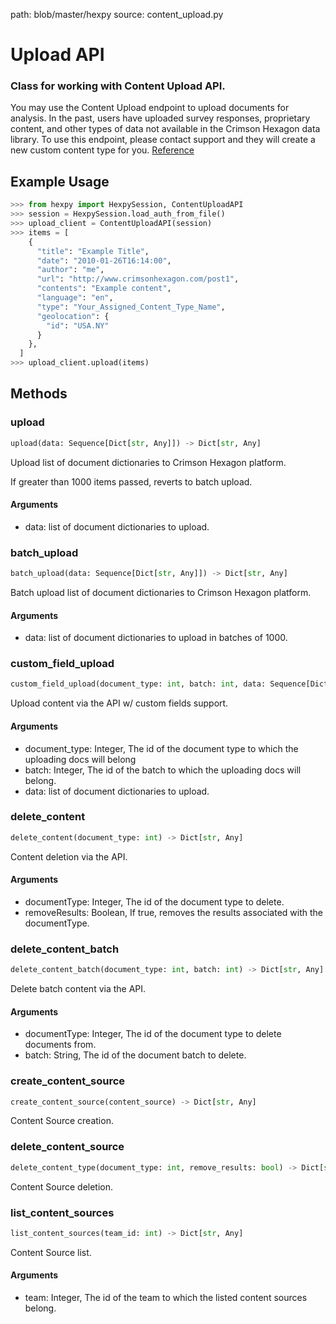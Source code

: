 path: blob/master/hexpy
source: content_upload.py

Upload API
=========

### Class for working with Content Upload API.

You may use the Content Upload endpoint to upload documents for analysis.
In the past, users have uploaded survey responses, proprietary content,
and other types of data not available in the Crimson Hexagon data library.
To use this endpoint, please contact support and they will create a new custom content type for you. [Reference](https://apidocs.crimsonhexagon.com/reference#content-upload-1)

## Example Usage

```python
>>> from hexpy import HexpySession, ContentUploadAPI
>>> session = HexpySession.load_auth_from_file()
>>> upload_client = ContentUploadAPI(session)
>>> items = [
    {
      "title": "Example Title",
      "date": "2010-01-26T16:14:00",
      "author": "me",
      "url": "http://www.crimsonhexagon.com/post1",
      "contents": "Example content",
      "language": "en",
      "type": "Your_Assigned_Content_Type_Name",
      "geolocation": {
        "id": "USA.NY"
      }
    },
  ]
>>> upload_client.upload(items)
```
## Methods

### upload
```python
upload(data: Sequence[Dict[str, Any]]) -> Dict[str, Any]
```
Upload list of document dictionaries to Crimson Hexagon platform.

If greater than 1000 items passed, reverts to batch upload.
#### Arguments
* data: list of document dictionaries  to upload.

### batch_upload
```python
batch_upload(data: Sequence[Dict[str, Any]]) -> Dict[str, Any]
```
Batch upload list of document dictionaries to Crimson Hexagon platform.

#### Arguments
* data: list of document dictionaries to upload in batches of 1000.

### custom_field_upload
```python
custom_field_upload(document_type: int, batch: int, data: Sequence[Dict[str, Any]]) -> Dict[str, Any]
```
Upload content via the API w/ custom fields support.

#### Arguments
* document_type: Integer, The id of the document type to which the uploading docs will belong
* batch: Integer, The id of the batch to which the uploading docs will belong.
* data: list of document dictionaries  to upload.

### delete_content
```python
delete_content(document_type: int) -> Dict[str, Any]
```
Content deletion via the API.

#### Arguments
* documentType: Integer, The id of the document type to delete.
* removeResults: Boolean, If true, removes the results associated with the documentType.

### delete_content_batch
```python
delete_content_batch(document_type: int, batch: int) -> Dict[str, Any]
```
Delete batch content via the API.

#### Arguments
* documentType: Integer, The id of the document type to delete documents from.
* batch: String, The id of the document batch to delete.

### create_content_source
```python
create_content_source(content_source) -> Dict[str, Any]
```
Content Source creation.

### delete_content_source
```python
delete_content_type(document_type: int, remove_results: bool) -> Dict[str, Any]
```
Content Source deletion.

### list_content_sources
```python
list_content_sources(team_id: int) -> Dict[str, Any]
```
Content Source list.

#### Arguments
* team: Integer, The id of the team to which the listed content sources belong.
